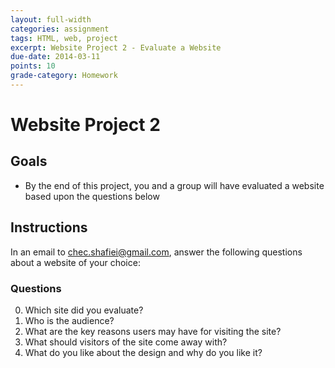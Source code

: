 ```yaml
---
layout: full-width
categories: assignment
tags: HTML, web, project
excerpt: Website Project 2 - Evaluate a Website
due-date: 2014-03-11
points: 10
grade-category: Homework
---
```


# Website Project 2 #


## Goals ##

*  By the end of this project, you and a group will have evaluated a website based upon the questions below


## Instructions ##

In an email to <span class="label">chec.shafiei@gmail.com</span>, answer the following questions about a website of your choice:

### Questions ###
0.  Which site did you evaluate?
1.  Who is the audience?
2.  What are the key reasons users may have for visiting the site?
3.  What should visitors of the site come away with?
4.  What do you like about the design and why do you like it?
